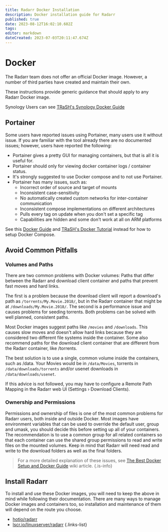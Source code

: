 ```yaml
---
title: Radarr Docker Installation
description: Docker installation guide for Radarr
published: true
date: 2023-08-12T16:02:10.602Z
tags: 
editor: markdown
dateCreated: 2023-07-03T20:11:47.674Z
---
```


# Docker

The Radarr team does not offer an official Docker image. However, a number of third parties have created and maintain their own.

These instructions provide generic guidance that should apply to any Radarr Docker image.

Synology Users can see [TRaSH's Synology Docker Guide](https://trash-guides.info/Hardlinks/How-to-setup-for/Synology/)

## Portainer

Some users have reported issues using Portainer, many users use it without issue. If you are familiar with the tool already there are no documented issues; however, users have reported the following:

- Portainer gives a pretty GUI for managing containers, but that is all it is useful for.
- Portainer should only for viewing docker container logs / container status.
- It's strongly suggested to use Docker compose and to not use Portainer.
- Portainer has many issues, such as:
  - Incorrect order of source and target of mounts
  - Inconsistent case-sensitivity
  - No automatically created custom networks for inter-container communication
  - Inconsistent compose implementations on different architectures
  - Pulls every tag on update when you don't set a specific tag
  - Capabilities are hidden and some don't work at all on ARM platforms

See this [Docker Guide](/docker-guide) and [TRaSH's Docker Tutorial](https://trash-guides.info/hardlinks/) instead for how to setup Docker Compose.

## Avoid Common Pitfalls

### Volumes and Paths

There are two common problems with Docker volumes: Paths that differ between the Radarr and download client container and paths that prevent fast moves and hard links.

The first is a problem because the download client will report a download's path as `/torrents/My.Movie.2018/`, but in the Radarr container that might be at `/downloads/My.Movie.2018/`. The second is a performance issue and causes problems for seeding torrents. Both problems can be solved with well planned, consistent paths.

Most Docker images suggest paths like `/movies` and `/downloads`. This causes slow moves and doesn't allow hard links because they are considered two different file systems inside the container. Some also recommend paths for the download client container that are different from the Radarr container, like /torrents.

The best solution is to use a single, common volume inside the containers, such as /data. Your Movies would be in `/data/Movies`, torrents in `/data/downloads/torrents` and/or usenet downloads in `/data/downloads/usenet`.

If this advice is not followed, you may have to configure a Remote Path Mapping in the Radarr web UI (Settings › Download Clients).

### Ownership and Permissions

Permissions and ownership of files is one of the most common problems for Radarr users, both inside and outside Docker. Most images have environment variables that can be used to override the default user, group and umask, you should decide this before setting up all of your containers. The recommendation is to use a common group for all related containers so that each container can use the shared group permissions to read and write files on the mounted volumes.
Keep in mind that Radarr will need read and write to the download folders as well as the final folders.

> For a more detailed explanation of these issues, see [The Best Docker Setup and Docker Guide](/docker-guide) wiki article.
{.is-info}

## Install Radarr

To install and use these Docker images, you will need to keep the above in mind while following their documentation. There are many ways to manage Docker images and containers too, so installation and maintenance of them will depend on the route you choose.

- [hotio/radarr](https://hotio.dev/containers/radarr/)
- [lscr.io/linuxserver/radarr](https://docs.linuxserver.io/images/docker-radarr)
{.links-list}
